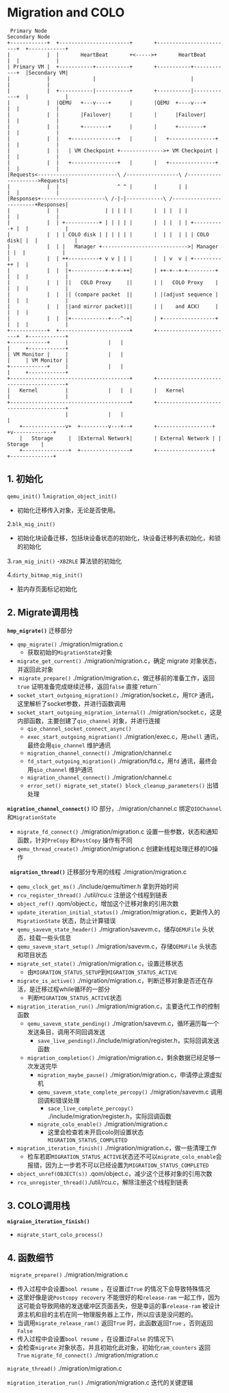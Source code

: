 # Migration and COLO

``` ASCII
 Primary Node                                                              Secondary Node
+------------+  +-----------------------+       +------------------------+  +------------+
|            |  |       HeartBeat       +<----->+       HeartBeat        |  |            |
| Primary VM |  +-----------+-----------+       +-----------+------------+  |Secondary VM|
|            |              |                               |               |            |
|            |  +-----------|-----------+       +-----------|------------+  |            |
|            |  |QEMU   +---v----+      |       |QEMU  +----v---+        |  |            |
|            |  |       |Failover|      |       |      |Failover|        |  |            |
|            |  |       +--------+      |       |      +--------+        |  |            |
|            |  |   +---------------+   |       |   +---------------+    |  |            |
|            |  |   | VM Checkpoint +-------------->+ VM Checkpoint |    |  |            |
|            |  |   +---------------+   |       |   +---------------+    |  |            |
|Requests<--------------------------\ /-----------------\ /--------------------->Requests|
|            |  |                   ^ ^ |       |       | |              |  |            |
|Responses+---------------------\ /-|-|------------\ /-------------------------+Responses|
|            |  |               | | | | |       |  | |  | |              |  |            |
|            |  | +-----------+ | | | | |       |  | |  | | +----------+ |  |            |
|            |  | | COLO disk | | | | | |       |  | |  | | | COLO disk| |  |            |
|            |  | |   Manager +---------------------------->| Manager  | |  |            |
|            |  | ++----------+ v v | | |       |  | v  v | +---------++ |  |            |
|            |  |  |+-----------+-+-+-++|       | ++-+--+-+---------+ |  |  |            |
|            |  |  ||   COLO Proxy     ||       | |   COLO Proxy    | |  |  |            |
|            |  |  || (compare packet  ||       | |(adjust sequence | |  |  |            |
|            |  |  ||and mirror packet)||       | |    and ACK)     | |  |  |            |
|            |  |  |+------------+---^-+|       | +-----------------+ |  |  |            |
+------------+  +-----------------------+       +------------------------+  +------------+
+------------+     |             |   |                                |     +------------+
| VM Monitor |     |             |   |                                |     | VM Monitor |
+------------+     |             |   |                                |     +------------+
+---------------------------------------+       +----------------------------------------+
|   Kernel         |             |   |  |       |   Kernel            |                  |
+---------------------------------------+       +----------------------------------------+
                   |             |   |                                |
    +--------------v+  +---------v---+--+       +------------------+ +v-------------+
    |   Storage     |  |External Network|       | External Network | |   Storage    |
    +---------------+  +----------------+       +------------------+ +--------------+
```

## 1. 初始化

`qemu_init()`
1.`migration_object_init()`
- 初始化迁移传入对象，无论是否使用。

2.`blk_mig_init()`
- 初始化块设备迁移，包括块设备状态的初始化，块设备迁移列表初始化，和锁的初始化

3.`ram_mig_init()`
-`XBZRLE` 算法锁的初始化

4.`dirty_bitmap_mig_init()`
- 脏内存页面标记初始化

## 2. Migrate调用栈

**`hmp_migrate()`** 迁移部分

- `qmp_migrate()` ./migration/migration.c
  - 获取初始的`MigrationState`对象
- `migrate_get_current()` ./migration/migration.c，确定 migrate 对象状态，并返回此对象
- ​	`migrate_prepare()` ./migration/migration.c，做迁移前的准备工作，返回`true` 证明准备完成继续迁移，返回`false` 直接`return``
- `socket_start_outgoing_migration()` ./migration/socket.c，用`TCP` 通讯，这里解析了socket参数，并进行函数调用
- `socket_start_outgoing_migration_internal()` ./migration/socket.c，这是内部函数，主要创建了`qio_channel` 对象，并进行连接
    - `qio_channel_socket_connect_async()`
    - `exec_start_outgoing_migration()` ./migration/exec.c，用`shell` 通讯，最终会用`qio_channel` 维护通讯
    - `migration_channel_connect()` ./migration/channel.c
    - `fd_start_outgoing_migration()` ./migration/fd.c，用`fd` 通讯，最终会用`qio_channel` 维护通讯
    - `migration_channel_connect()` ./migration/channel.c
    - `error_set() migrate_set_state() block_cleanup_parameters()` 出错处理

**`migration_channel_connect()`** IO 部分，./migration/channel.c 绑定`QIOChannel`和`MigrationState`

- `migrate_fd_connect()` ./migration/migration.c 设置一些参数，状态和通知函数，针对`PreCopy` 和`PostCopy` 操作有不同
- `qemu_thread_create()` ./migration/migration.c 创建新线程处理迁移的IO操作

**` migration_thread()`** 迁移部分专用的线程 ./migration/migration.c

- `qemu_clock_get_ms()` ./include/qemu/timer.h 拿到开始时间
- `rcu_register_thread()` ./util/rcu.c 注册这个线程到链表
- `object_ref()` .qom/object.c，增加这个迁移对象的引用次数
- `update_iteration_initial_status()` ./migration/migration.c，更新传入的`MigrationState` 状态，防止计算错误
- `qemu_savevm_state_header()` ./migration/savevm.c，储存`QEMUFile` 头状态，挂载一些头信息
- `qemu_savevm_start_setup()` ./migration/savevm.c，存储`QEMUFile` 头状态和项目状态
- `migrate_set_state()` ./migration/migration.c，设置迁移状态
  - 由`MIGRATION_STATUS_SETUP`到`MIGRATION_STATUS_ACTIVE`
- `migrate_is_active()` ./migration/migration.c，判断迁移对象是否还在存活，是迁移过程while循环的一部分
  - 判断`MIGRATION_STATUS_ACTIVE`状态
- `migration_iteration_run()` ./migration/migration.c，主要迭代工作的控制函数
  - `qemu_savevm_state_pending()` ./migration/savevm.c，循环遍历每一个发送条目，调用不同回调发送
    - `save_live_pending()`./include/migration/register.h，实际回调发送函数
  - `migration_completion()` ./migration/migration.c，剩余数据已经足够一次发送完毕
    - `migration_maybe_pause()` ./migration/migration.c，申请停止源虚拟机
    - `qemu_savevm_state_complete_percopy()` ./migration/savevm.c 调用回调和错误处理
      - `sace_live_complete_percopy()` ./include/migration/register.h，实际回调函数
    - `migrate_colo_enable()` ./migration/migration.c
      - 这里会检查若未开启colo则设置状态`MIGRATION_STATUS_COMPLETED`
- `migration_iteration_finish()` ./migration/migration.c，做一些清理工作
  - 检车若即`MIGRATION_STATUS_ACTIVE`状态还不可以`migrate_colo_enable`会报错，因为上一步若不可以已经设置为`MIGRATION_STATUS_COMPLETED`
-  `object_unref(OBJECT(s))` .qom/object.c，减少这个迁移对象的引用次数
- `rcu_unregister_thread()`./util/rcu.c，解除注册这个线程到链表

## 3. COLO调用栈

**`migraion_iteration_finish()`**

- `migrate_start_colo_process()`



## 4. 函数细节

` migrate_prepare()` ./migration/migration.c

* 传入过程中会设置`bool resume` ，在设置过`True` 的情况下会导致特殊情况
* 这里好像是说`Postcopy recovery` 不能很好的和`release-ram` 一起工作，因为这可能会导致网络的发送缓冲区页面丢失，但是幸运的事`release-ram` 被设计源主机和目的主机在同一物理服务器上工作，所以应该是没问题的。
* 当调用`migrate_release_ram()` 返回`True` 时，此函数返回`True` ，否则返回`False`
* 传入过程中会设置`bool resume` ，在设置过`False` 的情况下\
* 会检查`migrate` 对象状态，并且初始化此对象，初始化`ram_counters` 返回`True`
`migrate_fd_connect()` ./migration/migration.c

`migrate_thread()` ./migration/migration.c

`migration_iteration_run()` ./migration/migration.c 迭代的关键逻辑
